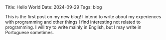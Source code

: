 Title: Hello World
Date: 2024-09-29
Tags: blog

This is the first post on my new blog!
I intend to write about my experiences with programming and other things I find interesting not related to programming.
I will try to write mainly in English, but I may write in Portuguese sometimes.
